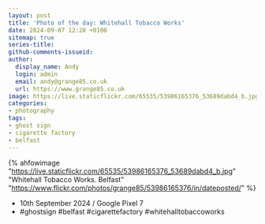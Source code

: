 ```yaml
---
layout: post
title: 'Photo of the day: Whitehall Tobacco Works'
date: 2024-09-07 12:28 +0100
sitemap: true
series-title:
github-comments-issueid:
author:
  display_name: Andy
  login: admin
  email: andy@grange85.co.uk
  url: https://www.grange85.co.uk
image: https://live.staticflickr.com/65535/53986165376_53689dabd4_b.jpg
categories:
- photography
tags:
- ghost sign
- cigarette factory
- belfast
---
```

{% ahfowimage "https://live.staticflickr.com/65535/53986165376_53689dabd4_b.jpg" "Whitehall Tobacco Works. Belfast" "https://www.flickr.com/photos/grange85/53986165376/in/dateposted/" %}

- 10th September 2024 / Google Pixel 7
- #ghostsign #belfast #cigarettefactory #whitehalltobaccoworks 

